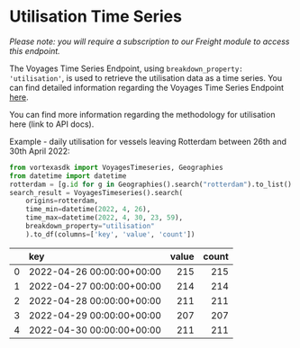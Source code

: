 # Utilisation Time Series

_Please note: you will require a subscription to our Freight module to access this endpoint._

The Voyages Time Series Endpoint, using `breakdown_property: 'utilisation'`, is used to retrieve the utilisation data as a time series. You can find detailed information regarding the Voyages Time Series Endpoint [here](/endpoints/voyages_timeseries).

You can find more information regarding the methodology for utilisation here (link to API docs).

Example - daily utilisation for vessels leaving Rotterdam between 26th and 30th April 2022:

```python
from vortexasdk import VoyagesTimeseries, Geographies
from datetime import datetime
rotterdam = [g.id for g in Geographies().search("rotterdam").to_list() if "port" in g.layer]
search_result = VoyagesTimeseries().search(
    origins=rotterdam,
    time_min=datetime(2022, 4, 26),
    time_max=datetime(2022, 4, 30, 23, 59),
    breakdown_property="utilisation"
    ).to_df(columns=['key', 'value', 'count'])

```

|     | key                       | value | count |
| --: | :------------------------ | ----: | ----: |
|   0 | 2022-04-26 00:00:00+00:00 |   215 |   215 |
|   1 | 2022-04-27 00:00:00+00:00 |   214 |   214 |
|   2 | 2022-04-28 00:00:00+00:00 |   211 |   211 |
|   3 | 2022-04-29 00:00:00+00:00 |   207 |   207 |
|   4 | 2022-04-30 00:00:00+00:00 |   211 |   211 |

```

```
